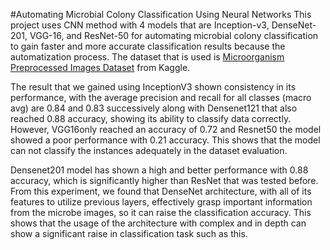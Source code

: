 #Automating Microbial Colony Classification Using Neural Networks
This project uses CNN method with 4 models that are Inception-v3, DenseNet-201, VGG-16, and ResNet-50 for automating microbial colony classification to gain faster and more accurate classification results because the automatization process. The dataset that is used is [Microorganism Preprocessed Images Dataset](https://www.kaggle.com/datasets/sachinkumar413/microorganism-preprocessed-images-dataset) from Kaggle.

The result that we gained using InceptionV3 shown consistency in its performance, with the average precision and recall for all classes (macro avg) are 0.84 and 0.83 successively along with Densenet121 that also reached 0.88 accuracy, showing its ability to classify data correctly. However, VGG16only reached an accuracy of 0.72 and Resnet50 the model showed a poor performance with 0.21 accuracy. This shows that the model can not classify the instances adequately in the dataset evaluation. 

Densenet201 model has shown a high and better performance with 0.88 accuracy, which is significantly higher than ResNet that was tested before. From this experiment, we found that DenseNet architecture, with all of its features to utilize previous layers, effectively grasp important information from the microbe images, so it can raise the classification accuracy. This shows that the usage of the architecture with complex and in depth can show a significant raise in classification task such as this. 

